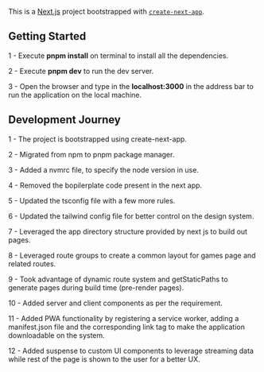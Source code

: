 This is a [Next.js](https://nextjs.org/) project bootstrapped with [`create-next-app`](https://github.com/vercel/next.js/tree/canary/packages/create-next-app).

## Getting Started

1 - Execute **pnpm install** on terminal to install all the dependencies. 

2 - Execute **pnpm dev** to run the dev server. 

3 - Open the browser and type in the **localhost:3000** in the address bar to run the application on the local machine. 

## Development Journey

1 - The project is bootstrapped using create-next-app. 

2 - Migrated from npm to pnpm package manager. 

3 - Added a nvmrc file, to specify the node version in use. 

4 - Removed the bopilerplate code present in the next app. 

5 - Updated the tsconfig file with a few more rules. 

6 - Updated the tailwind config file for better control on the design system. 

7 - Leveraged the app directory structure provided by next js to build out pages. 

8 - Leveraged route groups to create a common layout for games page and related routes. 

9 - Took advantage of dynamic route system and getStaticPaths to generate pages during build time (pre-render pages). 

10 - Added server and client components as per the requirement. 

11 - Added PWA functionality by registering a service worker, adding a manifest.json file and the corresponding link tag to make the application downloadable on the system. 

12 - Added suspense to custom UI components to leverage streaming data while rest of the page is shown to the user for a better UX.
